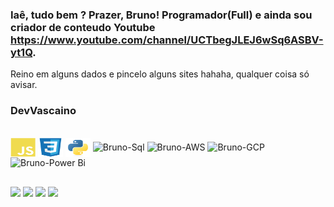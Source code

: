 ### Iaê, tudo bem ? Prazer, Bruno! Programador(Full) e ainda sou criador de conteudo Youtube https://www.youtube.com/channel/UCTbegJLEJ6wSq6ASBV-yt1Q.

Reino em alguns dados e pincelo alguns sites hahaha, qualquer coisa só avisar.

### DevVascaino



<div style="display: inline_block"><br>
  <img align="center" alt="Bruno-Js" height="30" width="40" src="https://raw.githubusercontent.com/devicons/devicon/master/icons/javascript/javascript-plain.svg"
  <img align="center" alt="Bruno-HTML" height="30" width="40" src="https://raw.githubusercontent.com/devicons/devicon/master/icons/html5/html5-original.svg">
  <img align="center" alt="Bruno-CSS" height="30" width="40" src="https://raw.githubusercontent.com/devicons/devicon/master/icons/css3/css3-original.svg">
  <img align="center" alt="Bruno-Python" height="30" width="40" src="https://raw.githubusercontent.com/devicons/devicon/master/icons/python/python-original.svg">
  <img align="center" alt="Bruno-Sql" height="30" width="40" src="https://www.svgrepo.com/show/331760/sql-database-generic.svg">
  <img align="center" alt="Bruno-AWS" height="30" width="40" src="https://upload.wikimedia.org/wikipedia/commons/thumb/9/93/Amazon_Web_Services_Logo.svg/1024px-Amazon_Web_Services_Logo.svg.png">
  <img align="center" alt="Bruno-GCP" height="30" width="40" src="https://www.svgrepo.com/show/448223/gcp.svg">
  <img align="center" alt="Bruno-Power Bi" height="30" width="40" src="https://upload.wikimedia.org/wikipedia/commons/c/cf/New_Power_BI_Logo.svg">
</div>


##

<div> 
  <a href="https://www.youtube.com/channel/UCTbegJLEJ6wSq6ASBV-yt1Q" target="_blank"><img src="https://img.shields.io/badge/YouTube-FF0000?style=for-the-badge&logo=youtube&logoColor=white" target="_blank"></a>
  <a href="https://www.instagram.com/sbrunoos/?igsh=a3RwbndtcGR2NGR0&utm_source=qr" target="_blank"><img src="https://img.shields.io/badge/-Instagram-%23E4405F?style=for-the-badge&logo=instagram&logoColor=white" target="_blank"></a>
  <a href = "alisson.souza94@hotmail.com"><img src="https://img.shields.io/badge/-Hotmail-%23333?style=for-the-badge&logo=gmail&logoColor=white" target="_blank"></a>
  <a href="https://www.linkedin.com/in/bruno-souza-722362184/" target="_blank"><img src="https://img.shields.io/badge/-LinkedIn-%230077B5?style=for-the-badge&logo=linkedin&logoColor=white" target="_blank"></a> 
  
</div>

